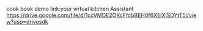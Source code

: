 cook book demo link:your virtual kitchen Assistant
https://drive.google.com/file/d/1ccVMDE2OKcFfcbBEH0f6XElXISDYtT5j/view?usp=drivesdk
